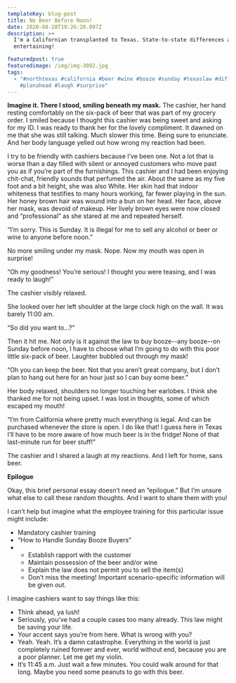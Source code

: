 ```yaml
---
templateKey: blog-post
title: No Beer Before Noon!
date: 2020-08-28T19:26:20.097Z
description: >+
  I'm a Californian transplanted to Texas. State-to-state differences are often
  entertaining!

featuredpost: true
featuredimage: /img/img-3092.jpg
tags:
  - "#northtexas #california #beer #wine #booze #sunday #texaslaw #differences
    #planahead #laugh #surprise"
---
```

<!--StartFragment-->



**Imagine it. There I stood, smiling beneath my mask.** The cashier, her hand resting comfortably on the six-pack of beer that was part of my grocery order. I smiled because I thought this cashier was being sweet and asking for my ID. I was ready to thank her for the lovely compliment. It dawned on me that she was still talking. Much slower this time. Being sure to enunciate. And her body language yelled out how wrong my reaction had been.



I try to be friendly with cashiers because I’ve been one. Not a lot that is worse than a day filled with silent or annoyed customers who move past you as if you’re part of the furnishings. This cashier and I had been enjoying chit-chat, friendly sounds that perfumed the air. About the same as my five foot and a bit height, she was also White. Her skin had that indoor whiteness that testifies to many hours working, far fewer playing in the sun. Her honey brown hair was wound into a bun on her head. Her face, above her mask, was devoid of makeup. Her lively brown eyes were now closed and “professional” as she stared at me and repeated herself.



“I’m sorry. This is Sunday. It is illegal for me to sell any alcohol or beer or wine to anyone before noon.”



No more smiling under my mask. Nope. Now my mouth was open in surprise!



“Oh my goodness! You’re serious! I thought you were teasing, and I was ready to laugh!”



The cashier visibly relaxed.



She looked over her left shoulder at the large clock high on the wall. It was barely 11:00 am.



“So did you want to…?”



Then it hit me. Not only is it against the law to buy booze--any booze--on Sunday before noon, I have to choose what I’m going to do with this poor little six-pack of beer. Laughter bubbled out through my mask!



“Oh you can keep the beer. Not that you aren’t great company, but I don’t plan to hang out here for an hour just so I can buy some beer.”



Her body relaxed, shoulders no longer touching her earlobes. I think she thanked me for not being upset. I was lost in thoughts, some of which escaped my mouth!



“I’m from California where pretty much everything is legal. And can be purchased whenever the store is open. I do like that! I guess here in Texas I’ll have to be more aware of how much beer is in the fridge! None of that last-minute run for beer stuff!”



The cashier and I shared a laugh at my reactions. And I left for home, sans beer.



**Epilogue**



Okay, this brief personal essay doesn’t need an “epilogue.” But I’m unsure what else to call these random thoughts. And I want to share them with you!



I can’t help but imagine what the employee training for this particular issue might include:

* Mandatory cashier training
* “How to Handle Sunday Booze Buyers”
* * Establish rapport with the customer
  * Maintain possession of the beer and/or wine
  * Explain the law does not permit you to sell the item(s)
  * Don’t miss the meeting! Important scenario-specific information will be given out.



I imagine cashiers want to say things like this:

* Think ahead, ya lush!
* Seriously, you’ve had a couple cases too many already. This law might be saving your life.
* Your accent says you’re from here. What is wrong with you?
* Yeah. Yeah. It’s a damn catastrophe. Everything in the world is just completely ruined forever and ever, world without end, because you are a poor planner. Let me get my violin.
* It’s 11:45 a.m. Just wait a few minutes. You could walk around for that long. Maybe you need some peanuts to go with this beer.



<!--EndFragment-->